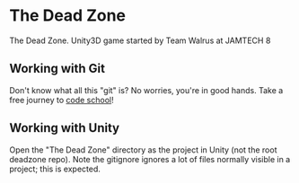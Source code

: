 The Dead Zone
========

The Dead Zone. Unity3D game started by Team Walrus at JAMTECH 8

Working with Git
-------------

Don't know what all this "git" is? No worries, you're in good hands. Take a free journey to [code school](http://try.github.io/)!

Working with Unity
-------------

Open the "The Dead Zone" directory as the project in Unity (not the root deadzone repo). Note the gitignore ignores a lot of files normally visible in a project; this is expected.